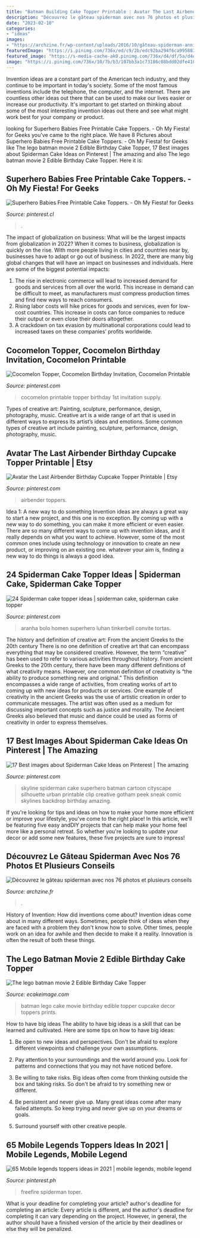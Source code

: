 ```yaml
---
title: "Batman Building Cake Topper Printable : Avatar The Last Airbender Birthday Cupcake Topper Printable"
description: "Découvrez le gâteau spiderman avec nos 76 photos et plusieurs conseils"
date: "2023-02-10"
categories:
- "ideas"
images:
- "https://archzine.fr/wp-content/uploads/2016/10/gâteau-spiderman-anniversaire-fille-gateau-rose-e1476791749795.jpg"
featuredImage: "https://i.pinimg.com/736x/ed/c9/2b/edc92ba294f6ca995883cadec191acbb.jpg"
featured_image: "https://s-media-cache-ak0.pinimg.com/736x/d4/df/5a/d4df5aef005b1a9e3096bf41323e1515.jpg"
image: "https://i.pinimg.com/736x/10/7b/b3/107bb3a1c73186c08bdd02dfe410efc7.jpg"
---
```



Invention ideas are a constant part of the American tech industry, and they continue to be important in today's society. Some of the most famous inventions include the telephone, the computer, and the internet. There are countless other ideas out there that can be used to make our lives easier or increase our productivity. It's important to get started on thinking about some of the most interesting invention ideas out there and see what might work best for your company or product.

	

		
looking for Superhero Babies Free Printable Cake Toppers. - Oh My Fiesta! for Geeks you've came to the right place. We have 8 Pictures about Superhero Babies Free Printable Cake Toppers. - Oh My Fiesta! for Geeks like The lego batman movie 2 Edible Birthday Cake Topper, 17 Best images about Spiderman Cake Ideas on Pinterest | The amazing and also The lego batman movie 2 Edible Birthday Cake Topper. Here it is:
		
    
## Superhero Babies Free Printable Cake Toppers. - Oh My Fiesta! For Geeks

<img loading=lazy src="https://i.pinimg.com/736x/53/a2/80/53a280bd29a88b6392e10f306ddd4ec9.jpg" onerror="this.onerror=null;this.src='https://tse2.mm.bing.net/th?id=OIP.m6PoxuM1rh4o5ktlkhTNmwHaLG&amp;pid=15.1';" alt="Superhero Babies Free Printable Cake Toppers. - Oh My Fiesta! for Geeks">

_Source: pinterest.cl_

>. 

	

The impact of globalization on business: What will be the largest impacts from globalization in 2022?
When it comes to business, globalization is quickly on the rise. With more people living in cities and countries near by, businesses have to adapt or go out of business. In 2022, there are many big global changes that will have an impact on businesses and individuals. Here are some of the biggest potential impacts: 
1) The rise in electronic commerce will lead to increased demand for goods and services from all over the world. This increase in demand can be difficult to meet, as manufacturers must compress production times and find new ways to reach consumers. 
2) Rising labor costs will hike prices for goods and services, even for low-cost countries. This increase in costs can force companies to reduce their output or even close their doors altogether. 
3) A crackdown on tax evasion by multinational corporations could lead to increased taxes on these companies’ profits worldwide.

    
## Cocomelon Topper, Cocomelon Birthday Invitation, Cocomelon Printable

<img loading=lazy src="https://i.pinimg.com/736x/10/7b/b3/107bb3a1c73186c08bdd02dfe410efc7.jpg" onerror="this.onerror=null;this.src='https://tse2.mm.bing.net/th?id=OIP.ZrLl8JC5j7tfZ81XamAO4gHaF7&amp;pid=15.1';" alt="Cocomelon Topper, Cocomelon Birthday Invitation, Cocomelon Printable">

_Source: pinterest.com_

>cocomelon printable topper birthday 1st invitation supply. 

	

Types of creative art: Painting, sculpture, performance, design, photography, music.
Creative art is a wide range of art that is used in different ways to express its artist’s ideas and emotions. Some common types of creative art include painting, sculpture, performance, design, photography, music.

    
## Avatar The Last Airbender Birthday Cupcake Topper Printable | Etsy

<img loading=lazy src="https://i.pinimg.com/736x/ed/c9/2b/edc92ba294f6ca995883cadec191acbb.jpg" onerror="this.onerror=null;this.src='https://tse4.mm.bing.net/th?id=OIP.5pV-LcL-_DFVT_wiZ5hIZQHaHa&amp;pid=15.1';" alt="Avatar the Last Airbender Birthday Cupcake Topper Printable | Etsy">

_Source: pinterest.com_

>airbender toppers. 

	

Idea 1: A new way to do something
Invention ideas are always a great way to start a new project, and this one is no exception. By coming up with a new way to do something, you can make it more efficient or even easier. There are so many different ways to come up with invention ideas, and it really depends on what you want to achieve. However, some of the most common ones include using technology or innovation to create an new product, or improving on an existing one. whatever your aim is, finding a new way to do things is always a good idea.

    
## 24 Spiderman Cake Topper Ideas | Spiderman Cake, Spiderman Cake Topper

<img loading=lazy src="https://i.pinimg.com/474x/c8/1d/36/c81d369adeec4b6541960acf5bae865d.jpg" onerror="this.onerror=null;this.src='https://tse3.mm.bing.net/th?id=OIP.uxVd_D9OaqnQN1nVfkb_AQAAAA&amp;pid=15.1';" alt="24 Spiderman cake topper ideas | spiderman cake, spiderman cake topper">

_Source: pinterest.com_

>aranha bolo homen superhero luhan tinkerbell convite tortas. 

	

The history and definition of creative art: From the ancient Greeks to the 20th century
There is no one definition of creative art that can encompass everything that may be considered creative. However, the term “creative” has been used to refer to various activities throughout history. From ancient Greeks to the 20th century, there have been many different definitions of what creativity means. However, one common definition of creativity is “the ability to produce something new and original.” This definition encompasses a wide range of activities, from creating works of art to coming up with new ideas for products or services.
One example of creativity in the ancient Greeks was the use of artistic creation in order to communicate messages. The artist was often used as a medium for discussing important concepts such as justice and morality. The Ancient Greeks also believed that music and dance could be used as forms of creativity in order to express themselves.

    
## 17 Best Images About Spiderman Cake Ideas On Pinterest | The Amazing

<img loading=lazy src="https://s-media-cache-ak0.pinimg.com/736x/d4/df/5a/d4df5aef005b1a9e3096bf41323e1515.jpg" onerror="this.onerror=null;this.src='https://tse3.mm.bing.net/th?id=OIP.RskJBA4xUP8YtSvjEuSE3wHaEb&amp;pid=15.1';" alt="17 Best images about Spiderman Cake Ideas on Pinterest | The amazing">

_Source: pinterest.com_

>skyline spiderman cake superhero batman cartoon cityscape silhouette urban printable clip creative gotham peek sneak comic skylines backdrop birthday amazing. 

	

If you're looking for tips and ideas on how to make your home more efficient or improve your lifestyle, you've come to the right place! In this article, we'll be featuring five easy andDIY projects that can help make your home feel more like a personal retreat. So whether you're looking to update your decor or add some new features, these five projects are sure to impress!

    
## Découvrez Le Gâteau Spiderman Avec Nos 76 Photos Et Plusieurs Conseils

<img loading=lazy src="https://archzine.fr/wp-content/uploads/2016/10/gâteau-spiderman-anniversaire-fille-gateau-rose-e1476791749795.jpg" onerror="this.onerror=null;this.src='https://tse4.mm.bing.net/th?id=OIP.rPaR1_2AluUFdXDID63EHgHaJ6&amp;pid=15.1';" alt="Découvrez le gâteau spiderman avec nos 76 photos et plusieurs conseils">

_Source: archzine.fr_

>. 

	

History of Invention: How did inventions come about?
Invention ideas come about in many different ways. Sometimes, people think of ideas when they are faced with a problem they don't know how to solve. Other times, people work on an idea for awhile and then decide to make it a reality. Innovation is often the result of both these things.

    
## The Lego Batman Movie 2 Edible Birthday Cake Topper

<img loading=lazy src="http://cdn6.bigcommerce.com/s-wb36n7v/products/795/images/6588/The_lego_batman_movie_2_cake_JPG__58264.1494397141.800.1200.jpg?c=2" onerror="this.onerror=null;this.src='https://tse4.mm.bing.net/th?id=OIP.mZlCKStR6qgEtgU_bCw7GQHaE4&amp;pid=15.1';" alt="The lego batman movie 2 Edible Birthday Cake Topper">

_Source: ecakeimage.com_

>batman lego cake movie birthday edible topper cupcake decor toppers prints. 

	

How to have big ideas
The ability to have big ideas is a skill that can be learned and cultivated. Here are some tips on how to have big ideas:
1. Be open to new ideas and perspectives. Don't be afraid to explore different viewpoints and challenge your own assumptions.

2. Pay attention to your surroundings and the world around you. Look for patterns and connections that you may not have noticed before.

3. Be willing to take risks. Big ideas often come from thinking outside the box and taking risks. So don't be afraid to try something new or different.

4. Be persistent and never give up. Many great ideas come after many failed attempts. So keep trying and never give up on your dreams or goals.

5. Surround yourself with other creative people.

    
## 65 Mobile Legends Toppers Ideas In 2021 | Mobile Legends, Mobile Legend

<img loading=lazy src="https://i.pinimg.com/474x/17/ea/39/17ea395f9116cf7baf5637bdc5aa0157.jpg" onerror="this.onerror=null;this.src='https://tse2.mm.bing.net/th?id=OIP.EO7LTrrmotoV2nLjVb4wggAAAA&amp;pid=15.1';" alt="65 Mobile legends toppers ideas in 2021 | mobile legends, mobile legend">

_Source: pinterest.ph_

>freefire spiderman toper. 

	

What is your deadline for completing your article?
author's deadline for completing an article:
Every article is different, and the author's deadline for completing it can vary depending on the project. However, in general, the author should have a finished version of the article by their deadlines or else they will be penalized.


